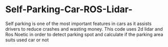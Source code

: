 # Self-Parking-Car-ROS-Lidar-
Self parking is one of the most important features in cars as it assists drivers to reduce crashes and wasting money. This code uses 2d lidar and Ros Noetic in order to detect parking spot and calculate if the parking area suits used car or not
